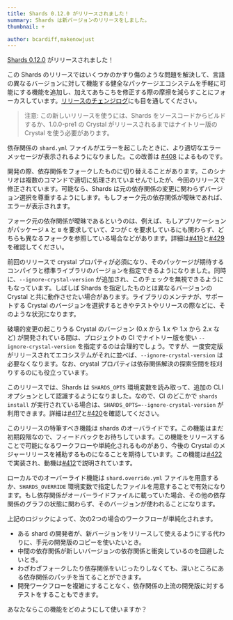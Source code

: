```yaml
---
title: Shards 0.12.0 がリリースされました！
summary: Shards は新バージョンのリリースをしました。
thumbnail: +

author: bcardiff,makenowjust
---
```


[Shards 0.12.0](https://github.com/crystal-lang/shards/releases/tag/v0.12.0) がリリースされました！

この Shards のリリースではいくつかのかすり傷のような問題を解決して、言語の異なるバージョンに対して機能する健全なパッケージエコシステムを手軽に可能にする機能を追加し、加えてあちこちを修正する際の摩擦を減らすことにフォーカスしています。[リリースのチェンジログ](https://github.com/crystal-lang/shards/releases/tag/v0.12.0)にも目を通してください。

> 注意: この新しいリリースを使うには、Shards をソースコードからビルドするか、1.0.0-pre1 の Crystal がリリースされるまではナイトリー版の Crystal を使う必要があります。

依存関係の `shard.yml` ファイルがエラーを起こしたときに、より適切なエラーメッセージが表示されるようになりました。この改善は [#408](https://github.com/crystal-lang/shards/pull/408) によるものです。

開発の際、依存関係をフォークしたものに切り替えることがあります。このシナリオは複数のコマンドで適切に処理されていませんでしたが、今回のリリースで修正されています。可能なら、Shards は元の依存関係の変更に関わらずバージョン選択を尊重するようにします。もしフォーク元の依存関係が曖昧であれば、エラーが表示されます。

フォーク元の依存関係が曖昧であるというのは、例えば、もしアプリケーションがパッケージ `A` と `B` を要求していて、2つが `C` を要求しているにも関わらず、どちらも異なるフォークを参照している場合などがあります。詳細は[#419](https://github.com/crystal-lang/shards/pull/419)と[#429](https://github.com/crystal-lang/shards/pull/429)を確認してください。

前回のリリースで crystal プロパティが必須になり、そのパッケージが期待するコンパイラと標準ライブラリのバージョンを指定できるようになりました。同時に、`--ignore-crystal-version` が追加され、このチェックを無視できるようにもなっています。しばしば Shards を指定したものとは異なるバージョンの Crystal と共に動作させたい場合があります。ライブラリのメンテナが、サポートする Crystal のバージョンを選択するときやテストやリリースの際などに、そのような状況になります。

破壊的変更の起こりうる Crystal のバージョン (0.x から 1.x や 1.x から 2.x など) が開発されている間は、プロジェクトの CI でナイトリー版を使い `--ignore-crystal-version` を指定するのは合理的でしょう。ですが、一度安定版がリリースされてエコシステムがそれに並べば、`--ignore-crystal-version` は必要なくなります。なお、crystal プロパティは依存関係解決の探索空間を枝刈りするのにも役立っています。

このリリースでは、Shards は `SHARDS_OPTS` 環境変数を読み取って、追加の CLI オプションとして認識するようになりました。なので、CI のどこかで `shards install` が実行されている場合は、`SHARDS_OPTS=--ignore-crystal-version` が利用できます。詳細は[#417](https://github.com/crystal-lang/shards/pull/417)と[#420](https://github.com/crystal-lang/shards/pull/420)を確認してください。

このリリースの特筆すべき機能は shards のオーバライドです。この機能はまだ初期段階なので、フィードバックをお待ちしています。この機能をリリースすることで可能になるワークフローや単純化されるものがあり、今後の Crystal のメジャーリリースを補助するものになることを期待しています。この機能は[#422](https://github.com/crystal-lang/shards/pull/422)で実装され、動機は[#412](https://github.com/crystal-lang/shards/issues/412)で説明されています。

ローカルでのオーバーライド機能は `shard.override.yml` ファイルを用意するか、`SHARDS_OVERRIDE` 環境変数で指定したファイルを用意することで有効になります。もし依存関係がオーバーライドファイルに載っていた場合、その他の依存関係のグラフの状態に関わらず、そのバージョンが使われることになります。

上記のロジックによって、次の2つの場合のワークフローが単純化されます。

* ある shard の開発者が、新バージョンをリリースして使えるようにする代わりに、手元の開発版のコピーを使いたいとき。
* 中間の依存関係が新しいバージョンの依存関係と衝突しているのを回避したいとき。
* わざわざフォークしたり依存関係をいじったりしなくても、深いところにある依存関係のパッチを当てることができます。
* 開発ワークフローを複雑にすることなく、依存関係の上流の開発版に対するテストをすることもできます。

あなたならこの機能をどのようにして使いますか？
